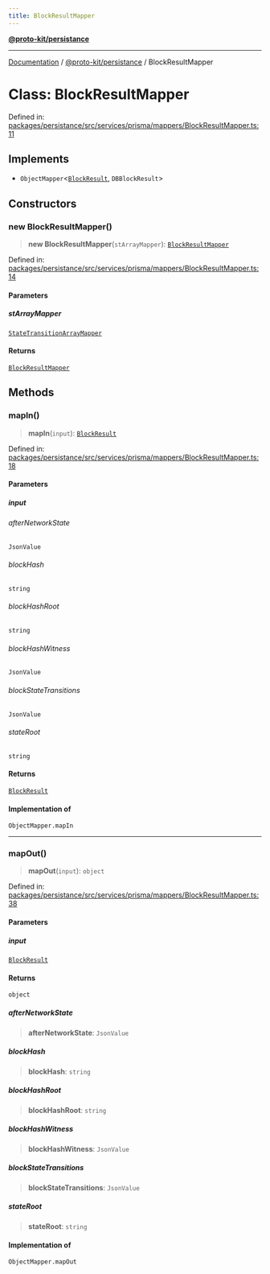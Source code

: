 ```yaml
---
title: BlockResultMapper
---
```


[**@proto-kit/persistance**](../README.md)

***

[Documentation](../../../README.md) / [@proto-kit/persistance](../README.md) / BlockResultMapper

# Class: BlockResultMapper

Defined in: [packages/persistance/src/services/prisma/mappers/BlockResultMapper.ts:11](https://github.com/proto-kit/framework/blob/28efa802e3737fc3b77339148b307ef7246f3ef1/packages/persistance/src/services/prisma/mappers/BlockResultMapper.ts#L11)

## Implements

- `ObjectMapper`\<[`BlockResult`](../../sequencer/interfaces/BlockResult.md), `DBBlockResult`\>

## Constructors

### new BlockResultMapper()

> **new BlockResultMapper**(`stArrayMapper`): [`BlockResultMapper`](BlockResultMapper.md)

Defined in: [packages/persistance/src/services/prisma/mappers/BlockResultMapper.ts:14](https://github.com/proto-kit/framework/blob/28efa802e3737fc3b77339148b307ef7246f3ef1/packages/persistance/src/services/prisma/mappers/BlockResultMapper.ts#L14)

#### Parameters

##### stArrayMapper

[`StateTransitionArrayMapper`](StateTransitionArrayMapper.md)

#### Returns

[`BlockResultMapper`](BlockResultMapper.md)

## Methods

### mapIn()

> **mapIn**(`input`): [`BlockResult`](../../sequencer/interfaces/BlockResult.md)

Defined in: [packages/persistance/src/services/prisma/mappers/BlockResultMapper.ts:18](https://github.com/proto-kit/framework/blob/28efa802e3737fc3b77339148b307ef7246f3ef1/packages/persistance/src/services/prisma/mappers/BlockResultMapper.ts#L18)

#### Parameters

##### input

###### afterNetworkState

`JsonValue`

###### blockHash

`string`

###### blockHashRoot

`string`

###### blockHashWitness

`JsonValue`

###### blockStateTransitions

`JsonValue`

###### stateRoot

`string`

#### Returns

[`BlockResult`](../../sequencer/interfaces/BlockResult.md)

#### Implementation of

`ObjectMapper.mapIn`

***

### mapOut()

> **mapOut**(`input`): `object`

Defined in: [packages/persistance/src/services/prisma/mappers/BlockResultMapper.ts:38](https://github.com/proto-kit/framework/blob/28efa802e3737fc3b77339148b307ef7246f3ef1/packages/persistance/src/services/prisma/mappers/BlockResultMapper.ts#L38)

#### Parameters

##### input

[`BlockResult`](../../sequencer/interfaces/BlockResult.md)

#### Returns

`object`

##### afterNetworkState

> **afterNetworkState**: `JsonValue`

##### blockHash

> **blockHash**: `string`

##### blockHashRoot

> **blockHashRoot**: `string`

##### blockHashWitness

> **blockHashWitness**: `JsonValue`

##### blockStateTransitions

> **blockStateTransitions**: `JsonValue`

##### stateRoot

> **stateRoot**: `string`

#### Implementation of

`ObjectMapper.mapOut`
